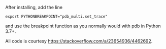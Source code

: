 After installing, add the line 
```
export PYTHONBREAKPOINT="pdb_multi.set_trace"
```
and use the breakpoint function as you normally would with pdb in Python 3.7+. 

All code is courtesy https://stackoverflow.com/a/23654936/4462692. 